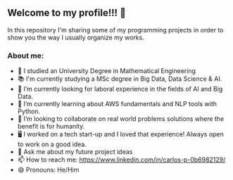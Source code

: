 ## Welcome to my profile!!! 👋

In this repository I'm sharing some of my programming projects in order to show 
you the way I usually organize my works.

### About me:
- 📖 I studied an University Degree in Mathematical Engineering
- 📚 I'm currently studying a MSc degree in Big Data, Data Science & AI.
- 🔭 I’m currently looking for laboral experience in the fields of AI and Big Data.
- 🌱 I’m currently learning about AWS fundamentals and NLP tools with Python.
- 👯 I’m looking to collaborate on real world problems solutions where the benefit is for humanity.
- 🖥️ I worked on a tech start-up and I loved that experience! Always open to work on a good idea.
- 💬 Ask me about my future project ideas 
- 📫 How to reach me: https://www.linkedin.com/in/carlos-p-0b6982129/
- 😄 Pronouns: He/Him

